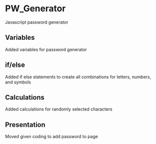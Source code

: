 # PW_Generator
Javascript password generator

## Variables
Added variables for password generator

## if/else
Added if else statements to create all combinations for letters, numbers, and symbols

## Calculations
Added calculations for randomly selected characters

## Presentation
Moved given coding to add password to page
